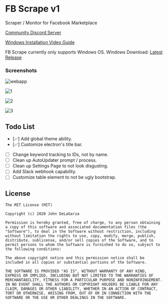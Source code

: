 # FB Scrape v1
Scraper / Monitor for Facebook Marketplace

[Community Discord Server](https://discord.gg/myv2be)

[Windows Installation Video Guide](https://youtu.be/_8m8pv-_etw)

FB Scrape currently only supports Windows OS.
Windows Download: [Latest Release](https://github.com/johndelagarza/fb-scrape/releases/latest)

### Screenshots

![webapp](https://imgur.com/AnPFTUz.png)

![1](https://imgur.com/Vj7RNqR.png)

![2](https://imgur.com/gGFtuU0.png)

![3](https://imgur.com/ecVkRIv.png)

## Todo List
- [✅] Add global theme ability.
- [✅] Customize electron's title bar.
- [ ] Change keyword tracking to IDs, not by name.
- [ ] Clean up AutoUpdater prompt / process. 
- [ ] Clean up Settings Page to not look disgusting.
- [ ] Add Slack webhook capability.
- [ ] Customize table element to not be ugly bootstrap. 
 
## License

```
The MIT License (MIT)

Copyright (c) 2020 John DeLaGarza

Permission is hereby granted, free of charge, to any person obtaining a copy of this software and associated documentation files (the "Software"), to deal in the Software without restriction, including without limitation the rights to use, copy, modify, merge, publish, distribute, sublicense, and/or sell copies of the Software, and to permit persons to whom the Software is furnished to do so, subject to the following conditions:

The above copyright notice and this permission notice shall be included in all copies or substantial portions of the Software.

THE SOFTWARE IS PROVIDED "AS IS", WITHOUT WARRANTY OF ANY KIND, EXPRESS OR IMPLIED, INCLUDING BUT NOT LIMITED TO THE WARRANTIES OF MERCHANTABILITY, FITNESS FOR A PARTICULAR PURPOSE AND NONINFRINGEMENT. IN NO EVENT SHALL THE AUTHORS OR COPYRIGHT HOLDERS BE LIABLE FOR ANY CLAIM, DAMAGES OR OTHER LIABILITY, WHETHER IN AN ACTION OF CONTRACT, TORT OR OTHERWISE, ARISING FROM, OUT OF OR IN CONNECTION WITH THE SOFTWARE OR THE USE OR OTHER DEALINGS IN THE SOFTWARE.
```
